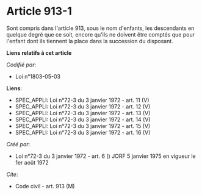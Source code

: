 # Article 913-1

Sont compris dans l'article 913, sous le nom d'enfants, les descendants en quelque degré que ce soit, encore qu'ils ne
doivent être comptés que pour l'enfant dont ils tiennent la place dans la succession du disposant.

**Liens relatifs à cet article**

_Codifié par_:

  - Loi n°1803-05-03

**Liens**:

  - SPEC_APPLI: Loi n°72-3 du 3 janvier 1972 - art. 11 (V)
  - SPEC_APPLI: Loi n°72-3 du 3 janvier 1972 - art. 12 (V)
  - SPEC_APPLI: Loi n°72-3 du 3 janvier 1972 - art. 13 (V)
  - SPEC_APPLI: Loi n°72-3 du 3 janvier 1972 - art. 14 (V)
  - SPEC_APPLI: Loi n°72-3 du 3 janvier 1972 - art. 15 (V)
  - SPEC_APPLI: Loi n°72-3 du 3 janvier 1972 - art. 16 (V)

_Créé par_:

  - Loi n°72-3 du 3 janvier 1972 - art. 6 () JORF 5 janvier 1975 en vigueur le 1er août 1972

_Cite_:

  - Code civil - art. 913 (M)
